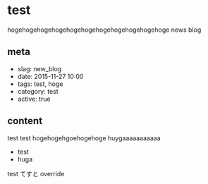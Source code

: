 # test
hogehogehogehogehogehogehogehogehogehogehoge
news blog

## meta

- slag: new_blog
- date: 2015-11-27 10:00
- tags: test, hoge
- category: test
- active: true

## content

test test hogehogehgoehogehoge
huygaaaaaaaaaaa

- test
- huga

test てすと
override
